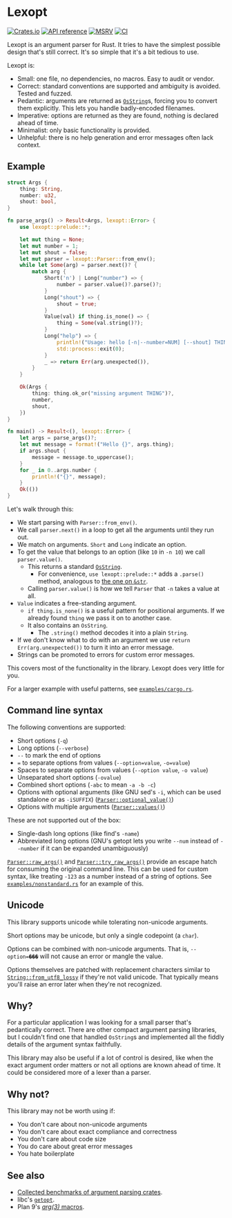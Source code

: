 # Lexopt

[![Crates.io](https://img.shields.io/crates/v/lexopt.svg)](https://crates.io/crates/lexopt)
[![API reference](https://docs.rs/lexopt/badge.svg)](https://docs.rs/lexopt/)
[![MSRV](https://img.shields.io/badge/MSRV-1.31-blue)](https://blog.rust-lang.org/2018/12/06/Rust-1.31-and-rust-2018.html)
[![CI](https://img.shields.io/github/actions/workflow/status/blyxxyz/lexopt/ci.yaml?branch=master)](https://github.com/blyxxyz/lexopt/actions)

Lexopt is an argument parser for Rust. It tries to have the simplest possible design that's still correct. It's so simple that it's a bit tedious to use.

Lexopt is:
- Small: one file, no dependencies, no macros. Easy to audit or vendor.
- Correct: standard conventions are supported and ambiguity is avoided. Tested and fuzzed.
- Pedantic: arguments are returned as [`OsString`](https://doc.rust-lang.org/std/ffi/struct.OsString.html)s, forcing you to convert them explicitly. This lets you handle badly-encoded filenames.
- Imperative: options are returned as they are found, nothing is declared ahead of time.
- Minimalist: only basic functionality is provided.
- Unhelpful: there is no help generation and error messages often lack context.

## Example
```rust
struct Args {
    thing: String,
    number: u32,
    shout: bool,
}

fn parse_args() -> Result<Args, lexopt::Error> {
    use lexopt::prelude::*;

    let mut thing = None;
    let mut number = 1;
    let mut shout = false;
    let mut parser = lexopt::Parser::from_env();
    while let Some(arg) = parser.next()? {
        match arg {
            Short('n') | Long("number") => {
                number = parser.value()?.parse()?;
            }
            Long("shout") => {
                shout = true;
            }
            Value(val) if thing.is_none() => {
                thing = Some(val.string()?);
            }
            Long("help") => {
                println!("Usage: hello [-n|--number=NUM] [--shout] THING");
                std::process::exit(0);
            }
            _ => return Err(arg.unexpected()),
        }
    }

    Ok(Args {
        thing: thing.ok_or("missing argument THING")?,
        number,
        shout,
    })
}

fn main() -> Result<(), lexopt::Error> {
    let args = parse_args()?;
    let mut message = format!("Hello {}", args.thing);
    if args.shout {
        message = message.to_uppercase();
    }
    for _ in 0..args.number {
        println!("{}", message);
    }
    Ok(())
}
```

Let's walk through this:
- We start parsing with `Parser::from_env()`.
- We call `parser.next()` in a loop to get all the arguments until they run out.
- We match on arguments. `Short` and `Long` indicate an option.
- To get the value that belongs to an option (like `10` in `-n 10`) we call `parser.value()`.
  - This returns a standard [`OsString`](https://doc.rust-lang.org/std/ffi/struct.OsString.html).
    - For convenience, `use lexopt::prelude::*` adds a `.parse()` method, analogous to [the one on `&str`](https://doc.rust-lang.org/std/primitive.str.html#method.parse).
  - Calling `parser.value()` is how we tell `Parser` that `-n` takes a value at all.
- `Value` indicates a free-standing argument.
  - `if thing.is_none()` is a useful pattern for positional arguments. If we already found `thing` we pass it on to another case.
  - It also contains an `OsString`.
    - The `.string()` method decodes it into a plain `String`.
- If we don't know what to do with an argument we use `return Err(arg.unexpected())` to turn it into an error message.
- Strings can be promoted to errors for custom error messages.

This covers most of the functionality in the library. Lexopt does very little for you.

For a larger example with useful patterns, see [`examples/cargo.rs`](examples/cargo.rs).

## Command line syntax
The following conventions are supported:
- Short options (`-q`)
- Long options (`--verbose`)
- `--` to mark the end of options
- `=` to separate options from values (`--option=value`, `-o=value`)
- Spaces to separate options from values (`--option value`, `-o value`)
- Unseparated short options (`-ovalue`)
- Combined short options (`-abc` to mean `-a -b -c`)
- Options with optional arguments (like GNU sed's `-i`, which can be used standalone or as `-iSUFFIX`) ([`Parser::optional_value()`](https://docs.rs/lexopt/latest/lexopt/struct.Parser.html#method.optional_value))
- Options with multiple arguments ([`Parser::values()`](https://docs.rs/lexopt/latest/lexopt/struct.Parser.html#method.values))

These are not supported out of the box:
- Single-dash long options (like find's `-name`)
- Abbreviated long options (GNU's getopt lets you write `--num` instead of `--number` if it can be expanded unambiguously)

[`Parser::raw_args()`](https://docs.rs/lexopt/latest/lexopt/struct.Parser.html#method.raw_args) and [`Parser::try_raw_args()`](https://docs.rs/lexopt/latest/lexopt/struct.Parser.html#method.try_raw_args) provide an escape hatch for consuming the original command line. This can be used for custom syntax, like treating `-123` as a number instead of a string of options. See [`examples/nonstandard.rs`](examples/nonstandard.rs) for an example of this.

## Unicode
This library supports unicode while tolerating non-unicode arguments.

Short options may be unicode, but only a single codepoint (a `char`).

Options can be combined with non-unicode arguments. That is, `--option=���` will not cause an error or mangle the value.

Options themselves are patched with replacement characters similar to [`String::from_utf8_lossy`](https://doc.rust-lang.org/std/string/struct.String.html#method.from_utf8_lossy) if they're not valid unicode. That typically means you'll raise an error later when they're not recognized.

## Why?
For a particular application I was looking for a small parser that's pedantically correct. There are other compact argument parsing libraries, but I couldn't find one that handled `OsString`s and implemented all the fiddly details of the argument syntax faithfully.

This library may also be useful if a lot of control is desired, like when the exact argument order matters or not all options are known ahead of time. It could be considered more of a lexer than a parser.

## Why not?
This library may not be worth using if:
- You don't care about non-unicode arguments
- You don't care about exact compliance and correctness
- You don't care about code size
- You do care about great error messages
- You hate boilerplate

## See also
- [Collected benchmarks of argument parsing crates](https://github.com/rosetta-rs/argparse-rosetta-rs).
- libc's [`getopt`](https://en.wikipedia.org/wiki/Getopt#Examples).
- Plan 9's [*arg(3)* macros](https://9fans.github.io/plan9port/man/man3/arg.html).
